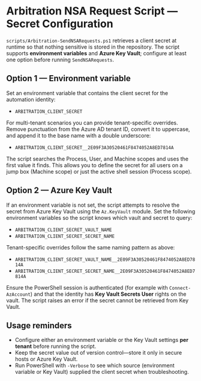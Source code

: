 # Arbitration NSA Request Script — Secret Configuration

`scripts/Arbitration-SendNSARequests.ps1` retrieves a client secret at runtime so that nothing sensitive is stored in the repository. The script supports **environment variables** and **Azure Key Vault**; configure at least one option before running `SendNSARequests`.

## Option 1 — Environment variable

Set an environment variable that contains the client secret for the automation identity:

- `ARBITRATION_CLIENT_SECRET`

For multi-tenant scenarios you can provide tenant-specific overrides. Remove punctuation from the Azure AD tenant ID, convert it to uppercase, and append it to the base name with a double underscore:

- `ARBITRATION_CLIENT_SECRET__2E09F3A30520461F8474052A8ED7814A`

The script searches the Process, User, and Machine scopes and uses the first value it finds. This allows you to define the secret for all users on a jump box (Machine scope) or just the active shell session (Process scope).

## Option 2 — Azure Key Vault

If an environment variable is not set, the script attempts to resolve the secret from Azure Key Vault using the `Az.KeyVault` module. Set the following environment variables so the script knows which vault and secret to query:

- `ARBITRATION_CLIENT_SECRET_VAULT_NAME`
- `ARBITRATION_CLIENT_SECRET_SECRET_NAME`

Tenant-specific overrides follow the same naming pattern as above:

- `ARBITRATION_CLIENT_SECRET_VAULT_NAME__2E09F3A30520461F8474052A8ED7814A`
- `ARBITRATION_CLIENT_SECRET_SECRET_NAME__2E09F3A30520461F8474052A8ED7814A`

Ensure the PowerShell session is authenticated (for example with `Connect-AzAccount`) and that the identity has **Key Vault Secrets User** rights on the vault. The script raises an error if the secret cannot be retrieved from Key Vault.

## Usage reminders

- Configure either an environment variable or the Key Vault settings **per tenant** before running the script.
- Keep the secret value out of version control—store it only in secure hosts or Azure Key Vault.
- Run PowerShell with `-Verbose` to see which source (environment variable or Key Vault) supplied the client secret when troubleshooting.
